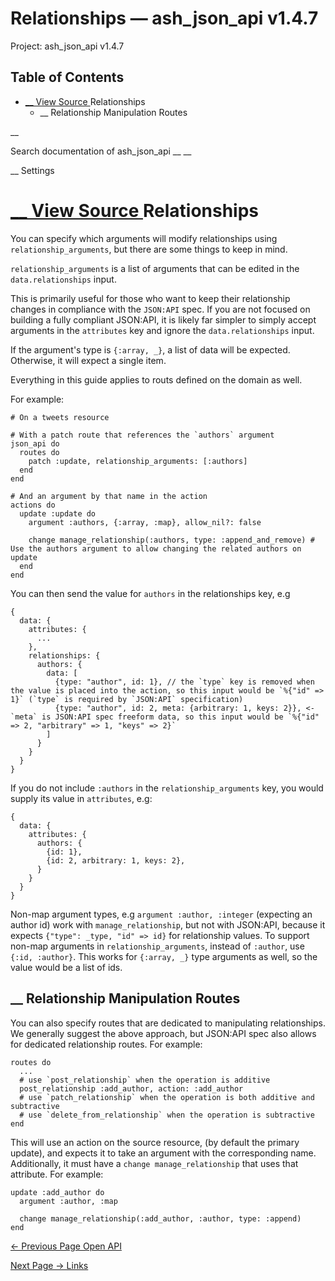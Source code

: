 # Relationships — ash_json_api v1.4.7

Project: ash_json_api v1.4.7

## Table of Contents

- [ __ View Source ](external_link) Relationships
  - __ Relationship Manipulation Routes

__

Search documentation of ash_json_api __ __

__ Settings

#  [ __ View Source ](external_link) Relationships

You can specify which arguments will modify relationships using `relationship_arguments`, but there are some things to keep in mind.

`relationship_arguments` is a list of arguments that can be edited in the `data.relationships` input.

This is primarily useful for those who want to keep their relationship changes in compliance with the `JSON:API` spec. If you are not focused on building a fully compliant JSON:API, it is likely far simpler to simply accept arguments in the `attributes` key and ignore the `data.relationships` input.

If the argument's type is `{:array, _}`, a list of data will be expected. Otherwise, it will expect a single item.

Everything in this guide applies to routs defined on the domain as well.

For example:
    
    
    # On a tweets resource
    
    # With a patch route that references the `authors` argument
    json_api do
      routes do
        patch :update, relationship_arguments: [:authors]
      end
    end
    
    # And an argument by that name in the action
    actions do
      update :update do
        argument :authors, {:array, :map}, allow_nil?: false
    
        change manage_relationship(:authors, type: :append_and_remove) # Use the authors argument to allow changing the related authors on update
      end
    end

You can then send the value for `authors` in the relationships key, e.g
    
    
    {
      data: {
        attributes: {
          ...
        },
        relationships: {
          authors: {
            data: [
              {type: "author", id: 1}, // the `type` key is removed when the value is placed into the action, so this input would be `%{"id" => 1}` (`type` is required by `JSON:API` specification)
              {type: "author", id: 2, meta: {arbitrary: 1, keys: 2}}, <- `meta` is JSON:API spec freeform data, so this input would be `%{"id" => 2, "arbitrary" => 1, "keys" => 2}`
            ]
          }
        }
      }
    }

If you do not include `:authors` in the `relationship_arguments` key, you would supply its value in `attributes`, e.g:
    
    
    {
      data: {
        attributes: {
          authors: {
            {id: 1},
            {id: 2, arbitrary: 1, keys: 2},
          }
        }
      }
    }

Non-map argument types, e.g `argument :author, :integer` (expecting an author id) work with `manage_relationship`, but not with JSON:API, because it expects `{"type": _type, "id" => id}` for relationship values. To support non-map arguments in `relationship_arguments`, instead of `:author`, use `{:id, :author}`. This works for `{:array, _}` type arguments as well, so the value would be a list of ids.

##  __ Relationship Manipulation Routes

You can also specify routes that are dedicated to manipulating relationships. We generally suggest the above approach, but JSON:API spec also allows for dedicated relationship routes. For example:
    
    
    routes do
      ...
      # use `post_relationship` when the operation is additive
      post_relationship :add_author, action: :add_author
      # use `patch_relationship` when the operation is both additive and subtractive
      # use `delete_from_relationship` when the operation is subtractive
    end

This will use an action on the source resource, (by default the primary update), and expects it to take an argument with the corresponding name. Additionally, it must have a `change manage_relationship` that uses that attribute. For example:
    
    
    update :add_author do
      argument :author, :map
    
      change manage_relationship(:add_author, :author, type: :append)
    end

[ ← Previous Page  Open API  ](external_link)

[ Next Page →  Links  ](external_link)
